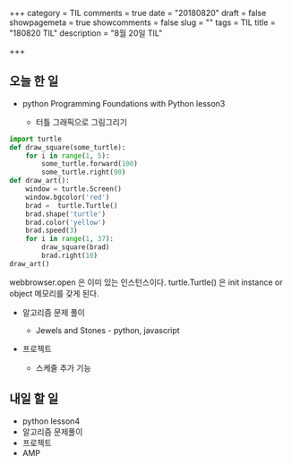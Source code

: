 +++
category = TIL
comments = true
date = "20180820"
draft = false
showpagemeta = true
showcomments = false
slug = ""
tags = TIL
title = "180820 TIL"
description = "8월 20일 TIL"

+++

## 오늘 한 일

- python
  Programming Foundations with Python
  lesson3

  - 터틀 그래픽으로 그림그리기

```py
import turtle
def draw_square(some_turtle):
    for i in range(1, 5):
        some_turtle.forward(100)
        some_turtle.right(90)
def draw_art():
    window = turtle.Screen()
    window.bgcolor('red')
    brad =  turtle.Turtle()
    brad.shape('turtle')
    brad.color('yellow')
    brad.speed(3)
    for i in range(1, 37):
        draw_square(brad)
        brad.right(10)
draw_art()
```

webbrowser.open 은 이미 있는 인스턴스이다.
turtle.Turtle() 은 init instance or object
메모리를 갖게 된다.

- 알고리즘 문제 풀이

  - Jewels and Stones - python, javascript

- 프로젝트
  - 스케줄 추가 기능

## 내일 할 일

- python lesson4
- 알고리즘 문제풀이
- 프로젝트
- AMP
